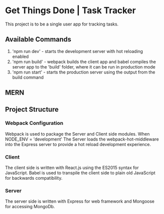 # Get Things Done | Task Tracker

This project is to be a single user app for tracking tasks.

## Available Commands

1. 'npm run dev' - starts the development server with hot reloading enabled
2. 'npm run build' - webpack builds the client app and babel compiles the server app to the 'build' folder, where it can be run in production mode
3. 'npm run start' - starts the production server using the output from the build command

## MERN

## Project Structure

### Webpack Configuration

Webpack is used to package the Server and Client side modules. When NODE_ENV = 'development' The Server loads the webpack-hot-middleware into the Express server to provide a hot reload development experience.

### Client

The client side is written with React.js using the ES2015 syntax for JavaScript. Babel is used to transpile the client side to plain old JavaScript for backwards compatibility.

### Server

The server side is written with Express for web framework and Mongoose for accessing MongoDb.
